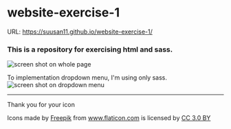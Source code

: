 
# website-exercise-1
URL: <https://suusan11.github.io/website-exercise-1/>


### This is a repository for exercising html and sass.




![screen shot on whole page](https://user-images.githubusercontent.com/38636923/43669363-2e4d443c-9737-11e8-9781-4c4dd399f4a8.png)









To implementation dropdown menu, I'm using only sass.
![screen shot on dropdown menu](https://user-images.githubusercontent.com/38636923/43669351-16f013e6-9737-11e8-8cfb-53c90fa2f919.png)


***
Thank you for your icon


<div>Icons made by <a href="http://www.freepik.com" title="Freepik">Freepik</a> from <a href="https://www.flaticon.com/" title="Flaticon">www.flaticon.com</a> is licensed by <a href="http://creativecommons.org/licenses/by/3.0/" title="Creative Commons BY 3.0" target="_blank">CC 3.0 BY</a></div>
